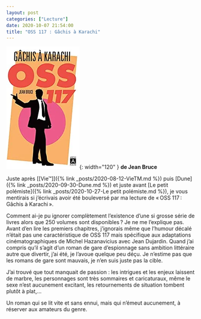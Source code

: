 ```yaml
---
layout: post
categories: ["Lecture"]
date: 2020-10-07 21:54:00
title: "OSS 117 : Gâchis à Karachi"
---
```


![couverture](/assets/images/couv_lecture/117karachi.webp){: width="120" }
**de Jean Bruce** 

Juste après [[Vie™]]({% link _posts/2020-08-12-VieTM.md %}) puis [Dune]({% link _posts/2020-09-30-Dune.md %})
et juste avant [Le petit polémiste]({% link _posts/2020-10-27-Le petit polémiste.md %}),
je vous mentirais si j’écrivais avoir été bouleversé par ma lecture de
« OSS 117 : Gâchis à Karachi ».

Comment ai-je pu ignorer complètement l’existence d’une si grosse série
de livres alors que 250 volumes sont disponibles ? Je ne me l’explique
pas. Avant d’en lire les premiers chapitres, j’ignorais même que
l’humour décalé n’était pas une caractéristique de OSS 117 mais
spécifique aux adaptations cinématographiques de Michel Hazanavicius
avec Jean Dujardin. Quand j’ai compris qu’il s’agit d’un roman de gare
d’espionnage sans ambition littéraire autre que divertir, j’ai été, je
l’avoue quelque peu déçu. Je n’estime pas que les romans de gare sont
mauvais, je n’en suis juste pas la cible.

J’ai trouvé que tout manquait de passion : les intrigues et les enjeux
laissent de marbre, les personnages sont très sommaires et caricaturaux,
même le sexe n’est aucunement excitant, les retournements de situation
tombent plutôt à plat,…

Un roman qui se lit vite et sans ennui, mais qui n’émeut aucunement, à
réserver aux amateurs du genre.
